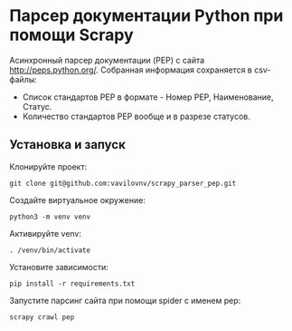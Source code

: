 # Парсер документации Python при помощи Scrapy

Асинхронный парсер документации (PEP) с сайта http://peps.python.org/. 
Собранная информация сохраняется в csv-файлы: 
* Список стандартов PEP в формате - Номер PEP, Наименование, Статус.
* Количество стандартов PEP вообще и в разрезе статусов.


## Установка и запуск

Клонируйте проект:
```
git clone git@github.com:vavilovnv/scrapy_parser_pep.git
```

Создайте виртуальное окружение:
```
python3 -m venv venv
```

Активируйте venv:
```
. /venv/bin/activate
```

Установите зависимости:
```
pip install -r requirements.txt
```

Запустите парсинг сайта при помощи spider с именем pep:
```
scrapy crawl pep
```

